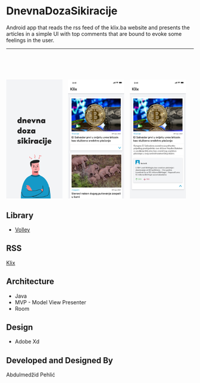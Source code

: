 # DnevnaDozaSikiracije
Android app that reads the rss feed of the klix.ba website and presents the articles in a simple UI with top comments that are bound to evoke some feelings in the user.

-------------

<br/><br/>
<br/><br/>
<img src="./app/sampledata/splash.png" width="30%" height="30%">
&ensp;
<img src="./app/sampledata/home.png" width="30%" height="30%">
&ensp;
<img src="./app/sampledata/home_comments.png" width="30%" height="30%">

## Library
* [Volley](https://github.com/google/volley)

## RSS
[Klix](https://klix.ba/rss)

## Architecture
* Java
* MVP - Model View Presenter
* Room

## Design
* Adobe Xd

## Developed and Designed By
Abdulmedžid Pehlić

